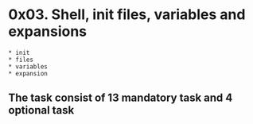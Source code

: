 # 0x03. Shell, init files, variables and expansions
	* init 
	* files
	* variables
	* expansion

## The task consist of 13 mandatory task and 4 optional task
